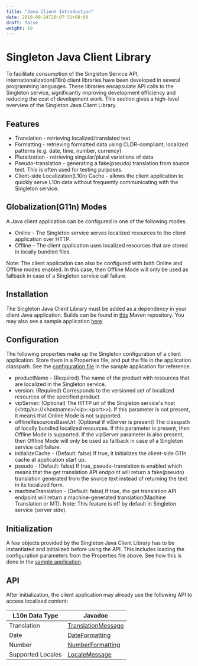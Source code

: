 ```yaml
---
title: "Java Client Introduction"
date: 2019-09-24T20:07:51+08:00
draft: false
weight: 10
---
```


# Singleton Java Client Library

To facilitate consumption of the Singleton Service API, internationalization(i18n) client libraries have been
developed in several programming languages. These libraries encapsulate API calls to the Singleton service, 
significantly improving development efficiency and reducing the cost of development work. 
This section gives a high-level overview of the Singleton Java Client Library.

## Features
- Translation - retrieving localized/translated text
- Formatting - retrieving formatted data using CLDR-compliant, localized patterns (e.g. date, time, number, currency) 
- Pluralization - retrieving singular/plural variations of data 
- Pseudo-translation - generating a fake(pseudo) translation from source text. This is often used for testing purposes.
- Client-side Localization(L10n) Cache - allows the client application to quickly serve L10n data 
without frequently communicating with the Singleton service.

## Globalization(G11n) Modes
A Java client application can be configured in one of the following modes.
- Online - The Singleton service serves localized resources to the client application over HTTP. 
- Offline - The client application uses localized resources that are stored in locally bundled files.   

Note: The client application can also be configured with both Online and Offline modes enabled. In this case, 
then Offline Mode will only be used as fallback in case of a Singleton service call failure.

## Installation
The Singleton Java Client Library must be added as a dependency in your client Java application. 
Builds can be found in [this](https://mvnrepository.com/artifact/com.vmware.singleton/singleton-client-java) Maven repository.
You may also see a sample application [here](https://github.com/vmware/singleton/tree/g11n-java-client/sample-client-app).

## Configuration
The following properties make up the Singleton configuration of a client application. 
Store them in a Properties file, and put the file in the application classpath.
See the [configuration file](https://github.com/vmware/singleton/blob/g11n-java-client/sample-client-app/src/main/resources/sampleconfig.properties) 
in the sample application for reference. 


- productName - (Required) The name of the product with resources that are localized in the Singleton service.
- version: (Required) Corresponds to the versioned set of localized resources of the specified product.  
- vipServer: (Optional) The HTTP url of the Singleton service's host (<http/s>://\<hostname>/\<ip>:\<port>>).
If this parameter is not present, it means that Online Mode is not supported.
- offlineResourcesBaseUrl: (Optional if viServer is present) The classpath of locally bundled localized resources.
If this parameter is present, then Offline Mode is supported. If the vipServer parameter is also present, 
then Offline Mode will only be used as fallback in case of a Singleton service call failure.
- initializeCache - (Default: false) If true, it initializes the client-side G11n cache at application start up.
- pseudo - (Default: false) If true, pseudo-translation is enabled which means that the get translation API endpoint will 
return a fake(pseudo) translation generated from the source text instead of returning the text in its localized form.
- machineTranslation - (Default: false) If true, the get translation API endpoint will return a machine-generated 
translation(Machine Translation or MT). Note: This feature is off by default in Singleton service (server side). 

## Initialization
A few objects provided by the Singleton Java Client Library has to be instantiated and initialized before 
using the API. This includes loading the configuration parameters from the Properties file above. 
See how this is done in the [sample application](https://github.com/vmware/singleton/blob/g11n-java-client/sample-client-app/src/main/java/com/vmware/vipclient/sample/Main.java). 

## API
After initialization, the client application may already use the following API to access localized content:

|L10n Data Type|Javadoc|
|----------|----------|
|Translation|[TranslationMessage](https://vmware.github.io/singleton/docs/overview/singleton-sdk/resources/java-client/0.5.1/javadoc/com/vmware/vipclient/i18n/base/instances/TranslationMessage.html)|
|Date|[DateFormatting](https://vmware.github.io/singleton/docs/overview/singleton-sdk/resources/java-client/0.5.1/javadoc/com/vmware/vipclient/i18n/base/instances/DateFormatting.html)|
|Number|[NumberFormatting](https://vmware.github.io/singleton/docs/overview/singleton-sdk/resources/java-client/0.5.1/javadoc/com/vmware/vipclient/i18n/base/instances/NumberFormatting.html)|
|Supported Locales|[LocaleMessage](https://vmware.github.io/singleton/docs/overview/singleton-sdk/resources/java-client/0.5.1/javadoc/com/vmware/vipclient/i18n/base/instances/LocaleMessage.html)|